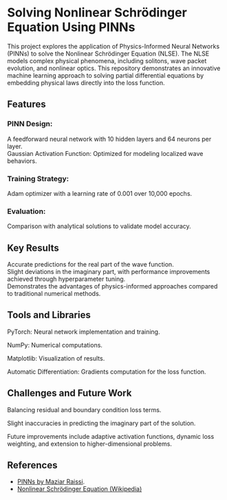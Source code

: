 # Solving Nonlinear Schrödinger Equation Using PINNs
This project explores the application of Physics-Informed Neural Networks (PINNs) to solve the Nonlinear Schrödinger Equation (NLSE). The NLSE models complex physical phenomena, including solitons, wave packet evolution, and nonlinear optics. This repository demonstrates an innovative machine learning approach to solving partial differential equations by embedding physical laws directly into the loss function.

## Features
### PINN Design:
A feedforward neural network with 10 hidden layers and 64  neurons per layer.  
Gaussian Activation Function: Optimized for modeling localized wave behaviors.  


### Training Strategy:
Adam optimizer with a learning rate of 0.001 over 10,000 epochs.

### Evaluation:
Comparison with analytical solutions to validate model accuracy.

## Key Results
Accurate predictions for the real part of the wave function.  
Slight deviations in the imaginary part, with performance improvements achieved
through hyperparameter tuning.  
Demonstrates the advantages of physics-informed approaches compared to traditional numerical methods.  


## Tools and Libraries
PyTorch: Neural network implementation and training.  

NumPy: Numerical computations.  

Matplotlib: Visualization of results.  

Automatic Differentiation: Gradients computation for the loss function.  


## Challenges and Future Work
Balancing residual and boundary condition loss terms.  

Slight inaccuracies in predicting the imaginary part of the solution.  

Future improvements include adaptive activation functions, dynamic loss weighting, and extension to higher-dimensional problems.  


## References
- [PINNs by Maziar Raissi](https://github.com/maziarraissi/PINNs).    
- [Nonlinear Schrödinger Equation (Wikipedia)](https://en.wikipedia.org/wiki/Nonlinear_Schr%C3%B6dinger_equation)

